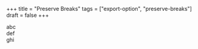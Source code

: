 +++
title = "Preserve Breaks"
tags = ["export-option", "preserve-breaks"]
draft = false
+++

abc <br/>
def <br/>
ghi


